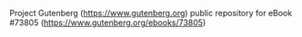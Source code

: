 Project Gutenberg (https://www.gutenberg.org) public repository for eBook #73805 (https://www.gutenberg.org/ebooks/73805)
